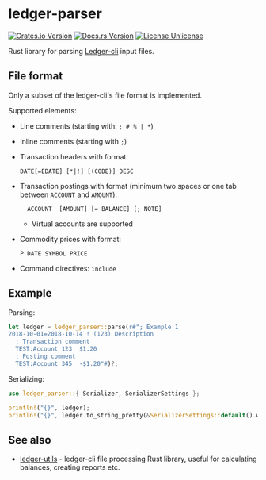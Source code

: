 # ledger-parser

[![Crates.io Version](https://img.shields.io/crates/v/ledger-parser.svg)](https://crates.io/crates/ledger-parser)
[![Docs.rs Version](https://docs.rs/ledger-parser/badge.svg)](https://docs.rs/ledger-parser)
[![License Unlicense](https://img.shields.io/crates/l/ledger-parser.svg)](http://unlicense.org/UNLICENSE)

Rust library for parsing [Ledger-cli](https://www.ledger-cli.org/) input files.

## File format

Only a subset of the ledger-cli's file format is implemented.

Supported elements:

- Line comments (starting with: `; # % | *`)

- Inline comments (starting with `;`)

- Transaction headers with format:

  ```ledger-cli
  DATE[=EDATE] [*|!] [(CODE)] DESC
  ```

- Transaction postings with format (minimum two spaces or one tab between `ACCOUNT` and `AMOUNT`):

  ```ledger-cli
    ACCOUNT  [AMOUNT] [= BALANCE] [; NOTE]
  ```

  - Virtual accounts are supported

- Commodity prices with format:

  ```ledger-cli
  P DATE SYMBOL PRICE
  ```

- Command directives: `include`

## Example

Parsing:

```rust
let ledger = ledger_parser::parse(r#"; Example 1
2018-10-01=2018-10-14 ! (123) Description
  ; Transaction comment
  TEST:Account 123  $1.20
  ; Posting comment
  TEST:Account 345  -$1.20"#)?;
```

Serializing:

```rust
use ledger_parser::{ Serializer, SerializerSettings };

println!("{}", ledger);
println!("{}", ledger.to_string_pretty(&SerializerSettings::default().with_indent("\t")));
```

## See also

- [ledger-utils](https://crates.io/crates/ledger-utils) - ledger-cli file processing Rust library, useful for calculating balances, creating reports etc.
